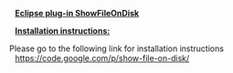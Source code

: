 <html><head>
</head>

<body lang=EN-US link=blue vlink=purple style='tab-interval:.5in'>

<div class=WordSection1>

<p class=MsoNormal><b style='mso-bidi-font-weight:normal'><u>Eclipse plug-in <span
class=SpellE>ShowFileOnDisk</span><o:p></o:p></u></b></p>

<p class=MsoNormal><b style='mso-bidi-font-weight:normal'><u>Installation
instructions:<o:p></o:p></u></b></p>

<p class=MsoListParagraphCxSpFirst style='text-indent:-.25in;mso-list:l0 level1 lfo1'><![if !supportLists]><span
style='mso-bidi-font-family:Calibri;mso-bidi-theme-font:minor-latin'><span
style='mso-list:Ignore'><span style='font:7.0pt "Times New Roman"'>&nbsp;&nbsp;&nbsp;&nbsp;&nbsp;
</span></span></span><![endif]>Please go to the following link for installation instructions <a
href="https://code.google.com/p/show-file-on-disk/"><span
style='text-decoration:none;text-underline:none'>https://code.google.com/p/show-file-on-disk/</span></a></p>

<p class=MsoListParagraphCxSpLast><o:p>&nbsp;</o:p></p>

<p class=MsoNormal><o:p>&nbsp;</o:p></p>

</div>

</body>

</html>
